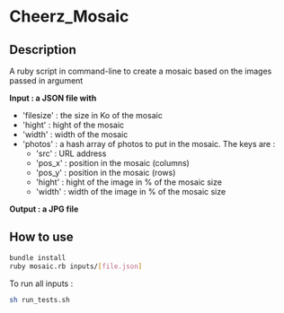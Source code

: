 # Cheerz_Mosaic

## Description ##

A ruby script in command-line to create a mosaic based on the images passed in argument

**Input : a JSON file with**
 - 'filesize' : the size in Ko of the mosaic
 - 'hight' : hight of the mosaic
 - 'width' : width of the mosaic
 - 'photos' : a hash array of photos to put in the mosaic. The keys are :
   - 'src' : URL address
   - 'pos_x' : position in the mosaic (columns)
   - 'pos_y' : position in the mosaic (rows)
   - 'hight' : hight of the image in % of the mosaic size
   - 'width' : width of the image in % of the mosaic size

**Output : a JPG file**


## How to use ##

```bash
bundle install
ruby mosaic.rb inputs/[file.json]
```

To run all inputs :
```bash
sh run_tests.sh
```

